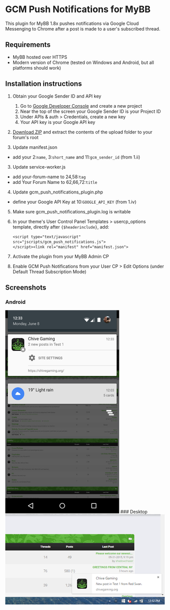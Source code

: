 # GCM Push Notifications for MyBB
This plugin for MyBB 1.8x pushes notifications via Google Cloud Messenging to Chrome after a post is made to a user's subscribed thread.

## Requirements
- MyBB hosted over HTTPS
- Modern version of Chrome (tested on Windows and Android, but all platforms should work)

## Installation instructions

 1. Obtain your Google Sender ID and API key
    1. Go to [Google Developer Console](https://console.developers.google.com/) and create a new project
    2. Near the top of the screen your Google Sender ID is your Project ID
    3. Under APIs & auth > Credentials, create a new key
    4. Your API key is your Google API key

 1. [Download ZIP](https://github.com/marcandrews/gcm-push-notifications-for-mybb/archive/master.zip) and extract the contents of the upload folder to your forum's root

 2. Update manifest.json
   - add your 2:`name`, 3:`short_name` and 11:`gcm_sender_id` (from 1.ii)

 3. Update service-worker.js
   - add your-forum-name to 24,58:`tag`
   - add Your Forum Name to 62,66,72:`title`

 4. Update gcm_push_notifications_plugin.php
   - define your Google API Key at 10:`GOOGLE_API_KEY` (from 1.iv)

 5. Make sure gcm_push_notifications_plugin.log is writable

 6. In your theme's User Control Panel Templates > usercp_options template, directly after `{$headerinclude}`, add: 
    ```
    <script type="text/javascript" src="jscripts/gcm_push_notifications.js">
    </script><link rel="manifest" href="manifest.json">
    ```

 7. Activate the plugin from your MyBB Admin CP

 8. Enable GCM Push Notifications from your User CP > Edit Options (under Default Thread Subscription Mode)

## Screenshots
### Android
<img src=assets/i/android.png width=360 height=640 />
### Desktop
<img src=assets/i/desktop.png />
